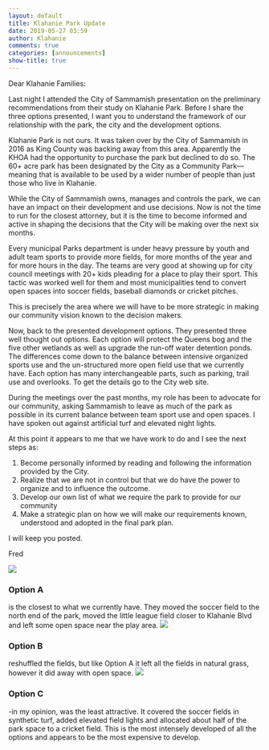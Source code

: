 ```yaml
---
layout: default
title: Klahanie Park Update
date: 2019-05-27 03:59
author: Klahanie
comments: true
categories: [announcements]
show-title: true
---
```

Dear Klahanie Families:

Last night I attended the City of Sammamish presentation on the preliminary recommendations from their study on Klahanie Park. Before I share the three options presented, I want you to understand the framework of our relationship with the park, the city and the development options.

Klahanie Park is not ours. It was taken over by the City of Sammamish in 2016 as King County was backing away from this area. Apparently the KHOA had the opportunity to purchase the park but declined to do so. The 60+ acre park has been designated by the City as a Community Park—meaning that is available to be used by a wider number of people than just those who live in Klahanie.

While the City of Sammamish owns, manages and controls the park, we can have an impact on their development and use decisions. Now is not the time to run for the closest attorney, but it is the time to become informed and active in shaping the decisions that the City will be making over the next six months.

Every municipal Parks department is under heavy pressure by youth and adult team sports to provide more fields, for more months of the year and for more hours in the day. The teams are very good at showing up for city council meetings with 20+ kids pleading for a place to play their sport. This tactic was worked well for them and most municipalities tend to convert open spaces into soccer fields, baseball diamonds or cricket pitches.

This is precisely the area where we will have to be more strategic in making our community vision known to the decision makers.

Now, back to the presented development options. They presented three well thought out options. Each option will protect the Queens bog and the five other wetlands as well as upgrade the run-off water detention ponds. The differences come down to the balance between intensive organized sports use and the un-structured more open field use that we currently have. Each option has many interchangeable parts, such as parking, trail use and overlooks. To get the details go to the City web site.

During the meetings over the past months, my role has been to advocate for our community,
asking Sammamish to leave as much of the park as possible in its current
balance between team sport use and open spaces. I have spoken out against
artificial turf and elevated night lights.

At this point it appears to me that we have work to do and I see the next steps as:
<ol>
 	<li>Become personally informed by reading and following the information provided by the City.</li>
 	<li>Realize that we are not in control but that we do have the power to organize and to influence the outcome.</li>
 	<li>Develop our own list of what we require the park to provide for our community</li>
 	<li>Make a strategic plan on how we will make our requirements known, understood and adopted in the final park plan.</li>
</ol>
I will keep you posted.

Fred

<img src="http://klahanie.com/wp-content/uploads/2019/05/OptionA.jpg">
<h3><strong>Option A</strong></h3>
is the closest to what we currently have. They moved the soccer field to the
north end of the park, moved the little league field closer to Klahanie Blvd
and left some open space near the play area.

<img src="http://klahanie.com/wp-content/uploads/2019/05/Optionb.jpg">
<h3><strong>Option B</strong></h3>
reshuffled the fields, but like Option A it left all the fields in natural
grass, however it did away with open space.

<img src="http://klahanie.com/wp-content/uploads/2019/05/OptioncC.jpg">
<h3><strong>Option C</strong></h3>
-in my opinion, was the least attractive. It covered the soccer fields in
synthetic turf, added elevated field lights and allocated about half of the
park space to a cricket field. This is the most intensely developed of all the
options and appears to be the most expensive to develop.